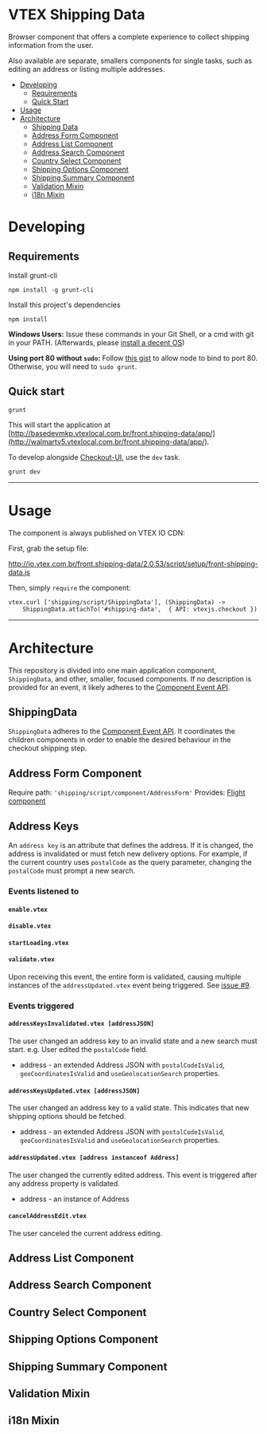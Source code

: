 # VTEX Shipping Data

Browser component that offers a complete experience to collect shipping information from the user.

Also available are separate, smallers components for single tasks, such as editing an address or listing multiple addresses.  

- [Developing](#developing)
	- [Requirements](#requirements)
	- [Quick Start](#quick-start) 
- [Usage](#usage)
- [Architecture](#architecture)
	- [Shipping Data](#shipping-data)
	- [Address Form Component](#address-form-component)
	- [Address List Component](#address-list-component)
	- [Address Search Component](#address-search-component)
	- [Country Select Component](#country-select-component)
	- [Shipping Options Component](#shipping-options-component)
	- [Shipping Summary Component](#shipping-summary-component)
	- [Validation Mixin](#validation-mixin)
	- [i18n Mixin](#i18n-mixin)
 

# Developing

## Requirements

Install grunt-cli

	npm install -g grunt-cli

Install this project's dependencies

	npm install

**Windows Users:** Issue these commands in your Git Shell, or a cmd with git in your PATH. (Afterwards, please [install a decent OS](http://ubuntu.com/download))

**Using port 80 without `sudo`:** Follow [this gist](https://gist.github.com/gadr/6389682) to allow node to bind to port 80. Otherwise, you will need to `sudo grunt`.

## Quick start

	grunt

This will start the application at [http://basedevmkp.vtexlocal.com.br/front.shipping-data/app/](http://walmartv5.vtexlocal.com.br/front.shipping-data/app/).

To develop alongside [Checkout-UI](https://github.com/vtex/vcs.checkout-ui), use the `dev` task.

	grunt dev
		
------

# Usage

The component is always published on VTEX IO CDN:

First, grab the setup file:

http://io.vtex.com.br/front.shipping-data/2.0.53/script/setup/front-shipping-data.js

Then, simply `require` the component:

	vtex.curl ['shipping/script/ShippingData'], (ShippingData) ->
		ShippingData.attachTo('#shipping-data',  { API: vtexjs.checkout })

------

# Architecture 

This repository is divided into one main application component, `ShippingData`, and other, smaller, focused components. 
If no description is provided for an event, it likely adheres to the [Component Event API](https://github.com/vtex/vcs.checkout-ui/blob/master/README.md#component-event-api).

## ShippingData

`ShippingData` adheres to the [Component Event API](https://github.com/vtex/vcs.checkout-ui/blob/master/README.md#component-event-api). It coordinates the children components in order to enable the desired behaviour in the checkout shipping step.

## Address Form Component

Require path: `'shipping/script/component/AddressForm'`
Provides: [Flight component](https://github.com/flightjs/flight/blob/master/doc/component_api.md#componentattachtoselector-options)

## Address Keys

An `address key` is an attribute that defines the address. If it is changed, the address is invalidated or must fetch new delivery options. For example, if the current country uses `postalCode` as the query parameter, changing the `postalCode` must prompt a new search.

### Events listened to

#### `enable.vtex`
#### `disable.vtex`
#### `startLoading.vtex`
#### `validate.vtex`

Upon receiving this event, the entire form is validated, causing multiple instances of the `addressUpdated.vtex` event being triggered. See [issue #9](https://github.com/vtex/front.shipping-data/issues/9).

### Events triggered

#### `addressKeysInvalidated.vtex [addressJSON]`
 
The user changed an address key to an invalid state and a new search must start. 
e.g. User edited the `postalCode` field.

- address - an extended Address JSON with `postalCodeIsValid`, `geoCoordinatesIsValid` and `useGeolocationSearch` properties.

#### `addressKeysUpdated.vtex [addressJSON]`

The user changed an address key to a valid state. This indicates that new shipping options should be fetched. 

- address - an extended Address JSON with `postalCodeIsValid`, `geoCoordinatesIsValid` and `useGeolocationSearch` properties.

#### `addressUpdated.vtex [address instanceof Address]`

The user changed the currently edited address. 
This event is triggered after any address property is validated.

- address - an instance of Address

#### `cancelAddressEdit.vtex`

The user canceled the current address editing.

## Address List Component

## Address Search Component

## Country Select Component

## Shipping Options Component

## Shipping Summary Component

## Validation Mixin

## i18n Mixin
